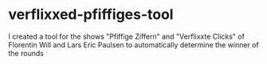 # verflixxed-pfiffiges-tool
I created a tool for the shows "Pfiffige Ziffern" and "Verflixxte Clicks" of Florentin Will and Lars Eric Paulsen to automatically determine the winner of the rounds
